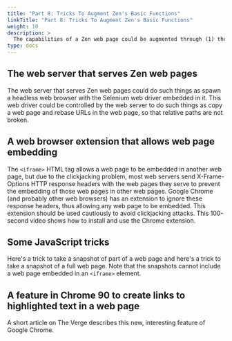 ```yaml
---
title: "Part 8: Tricks To Augment Zen's Basic Functions"
linkTitle: "Part 8: Tricks To Augment Zen's Basic Functions"
weight: 10
description: >
  The capabilities of a Zen web page could be augmented through (1) the web server that serves Zen web pages, (2) web browser extensions (plugins), and (3) some fancy JavaScript and web services.
type: docs
---
```


## The web server that serves Zen web pages

The web server that serves Zen web pages could do such things as spawn a headless web browser with the Selenium web driver embedded in it. This web driver could be controlled by the web server to do such things as copy a web page and rebase URLs in the web page, so that relative paths are not broken.

## A web browser extension that allows web page embedding

The `<iframe>` HTML tag allows a web page to be embedded in another web page, but due to the clickjacking problem, most web servers send X-Frame-Options HTTP response headers with the web pages they serve to prevent the embedding of those web pages in other web pages. Google Chrome (and probably other web browsers) has an extension to ignore these response headers, thus allowing any web page to be embedded. This extension should be used cautiously to avoid clickjacking attacks. This 100-second video shows how to install and use the Chrome extension.

## Some JavaScript tricks

Here's a trick to take a snapshot of part of a web page and here's a trick to take a snapshot of a full web page. Note that the snapshots cannot include a web page embedded in an `<iframe>` element.

## A feature in Chrome 90 to create links to highlighted text in a web page

A short article on The Verge describes this new, interesting feature of Google Chrome.
